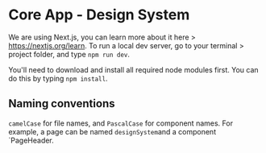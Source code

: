 # Core App - Design System

We are using Next.js, you can learn more about it here > https://nextjs.org/learn. 
To run a local dev server, go to your terminal > project folder, and type `npm run dev`. 

You'll need to download and install all required node modules first. You can do this by typing `npm install`.

## Naming conventions

`camelCase` for file names, and `PascalCase` for component names. For example, a page can be named `designSystem`and a component `PageHeader. 
